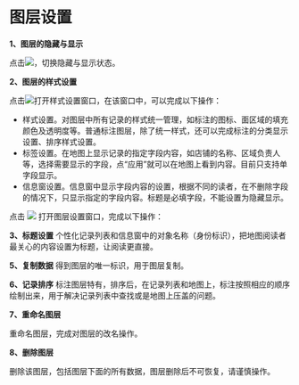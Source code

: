 # 图层设置

**1、图层的隐藏与显示**

点击![](http://pic.dituwuyou.com/map%2Fpicture%2Ficon%2Fvisible.jpg)，切换隐藏与显示状态。

**2、图层的样式设置**

点击![](http://pic.dituwuyou.com/map%2Fpicture%2Ficon%2Fheatstyle.png)打开样式设置窗口，在该窗口中，可以完成以下操作：
- 样式设置。对图层中所有记录的样式统一管理，如标注的图标、面区域的填充颜色及透明度等。普通标注图层，除了统一样式，还可以完成标注的分类显示设置、排序样式设置。
- 标签设置。在地图上显示记录的指定字段内容，如店铺的名称、区域负责人等，选择需要显示的字段，点“应用”就可以在地图上看到内容。目前只支持单字段显示。
- 信息窗设置。信息窗中显示字段内容的设置，根据不同的读者，在不删除字段的情况下，只显示指定的字段内容。标题是必填字段，不能设置为隐藏显示。

点击 ![](http://pic.dituwuyou.com/map%2Fpicture%2Ficon%2Flayersetting.png) 打开图层设置窗口，完成以下操作：

**3、标题设置**
个性化记录列表和信息窗中的对象名称（身份标识），把地图阅读者最关心的内容设置为标题，让阅读更直接。

**5、复制数据**
得到图层的唯一标识，用于图层复制。

**6、记录排序**
标注图层特有，排序后，在记录列表和地图上，标注按照相应的顺序绘制出来，用于解决记录列表中查找或是地图上压盖的问题。

**7、重命名图层**

重命名图层，完成对图层的改名操作。

**8、删除图层**

删除该图层，包括图层下面的所有数据，图层删除后不可恢复，请谨慎操作。

